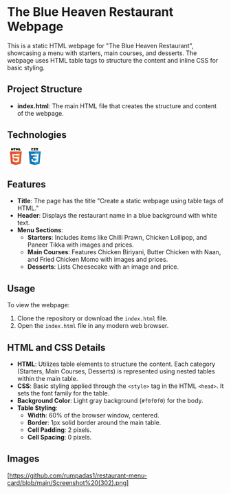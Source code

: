 # The Blue Heaven Restaurant Webpage

This is a static HTML webpage for "The Blue Heaven Restaurant", showcasing a menu with starters, main courses, and desserts. The webpage uses HTML table tags to structure the content and inline CSS for basic styling.

## Project Structure

- **index.html**: The main HTML file that creates the structure and content of the webpage.

## Technologies
<p align="left">
    <img src="https://raw.githubusercontent.com/devicons/devicon/master/icons/html5/html5-original-wordmark.svg" alt="html5" width="40" height="40"/>
    <img src="https://raw.githubusercontent.com/devicons/devicon/master/icons/css3/css3-original-wordmark.svg" alt="css3" width="40" height="40"/>
</p>

## Features

- **Title**: The page has the title "Create a static webpage using table tags of HTML."
- **Header**: Displays the restaurant name in a blue background with white text.
- **Menu Sections**:
  - **Starters**: Includes items like Chilli Prawn, Chicken Lollipop, and Paneer Tikka with images and prices.
  - **Main Courses**: Features Chicken Biriyani, Butter Chicken with Naan, and Fried Chicken Momo with images and prices.
  - **Desserts**: Lists Cheesecake with an image and price.

## Usage

To view the webpage:

1. Clone the repository or download the `index.html` file.
2. Open the `index.html` file in any modern web browser.

## HTML and CSS Details

- **HTML**: Utilizes table elements to structure the content. Each category (Starters, Main Courses, Desserts) is represented using nested tables within the main table.
- **CSS**: Basic styling applied through the `<style>` tag in the HTML `<head>`. It sets the font family for the table.
- **Background Color**: Light gray background (`#f0f0f0`) for the body.
- **Table Styling**: 
  - **Width**: 60% of the browser window, centered.
  - **Border**: 1px solid border around the main table.
  - **Cell Padding**: 2 pixels.
  - **Cell Spacing**: 0 pixels.

## Images

[https://github.com/rumpadas1/restaurant-menu-card/blob/main/Screenshot%20(302).png]


